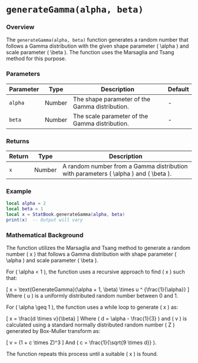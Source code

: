 # `generateGamma(alpha, beta)`

### Overview

The `generateGamma(alpha, beta)` function generates a random number that follows a Gamma distribution with the given shape parameter \( \alpha \) and scale parameter \( \beta \). The function uses the Marsaglia and Tsang method for this purpose.

### Parameters

| Parameter           | Type    | Description                                      | Default  |
|---------------------|---------|--------------------------------------------------|----------|
| `alpha`             | Number  | The shape parameter of the Gamma distribution.   | -        |
| `beta`              | Number  | The scale parameter of the Gamma distribution.   | -        |

### Returns

| Return      | Type    | Description                                                     |
|-------------|---------|-----------------------------------------------------------------|
| `x`         | Number  | A random number from a Gamma distribution with parameters \( \alpha \) and \( \beta \).|

### Example

```lua
local alpha = 2
local beta = 1
local x = StatBook.generateGamma(alpha, beta)
print(x)  -- Output will vary
```

### Mathematical Background

The function utilizes the Marsaglia and Tsang method to generate a random number \( x \) that follows a Gamma distribution with shape parameter \( \alpha \) and scale parameter \( \beta \).

For \( \alpha < 1 \), the function uses a recursive approach to find \( x \) such that:

\[ x = \text{GenerateGamma}(\alpha + 1, \beta) \times u ^ {\frac{1}{\alpha}} \]
Where \( u \) is a uniformly distributed random number between 0 and 1.

For \( \alpha \geq 1 \), the function uses a while loop to generate \( x \) as:

\[ x = \frac{d \times v}{\beta} \]
Where \( d = \alpha - \frac{1}{3} \) and \( v \) is calculated using a standard normally distributed random number \( Z \) generated by Box-Muller transform as:

\[ v = (1 + c \times Z)^3 \]
And \( c = \frac{1}{\sqrt{9 \times d}} \).

The function repeats this process until a suitable \( x \) is found.






